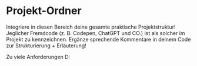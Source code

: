 ﻿
# Projekt-Ordner

Integriere in diesen Bereich deine gesamte praktische Projektstruktur!
Jeglicher Fremdcode (z. B. Codepen, ChatGPT und CO.) ist als solcher im Projekt zu kennzeichnen.
Ergänze sprechende Kommentare in deinem Code zur Strukturierung + Erläuterung!

Zu viele Anforderungen D: